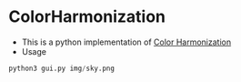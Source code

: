# ColorHarmonization

- This is a python implementation of [Color Harmonization](https://igl.ethz.ch/projects/color-harmonization/harmonization.pdf)
- Usage
```python
python3 gui.py img/sky.png
```